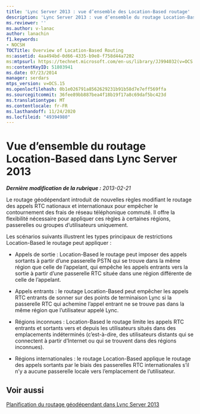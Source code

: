 ```yaml
---
title: 'Lync Server 2013 : vue d’ensemble des Location-Based routage'
description: 'Lync Server 2013 : vue d’ensemble du routage Location-Based.'
ms.reviewer: ''
ms.author: v-lanac
author: lanachin
f1.keywords:
- NOCSH
TOCTitle: Overview of Location-Based Routing
ms:assetid: 4aa494bd-0d66-4335-b9e8-f758d44a7202
ms:mtpsurl: https://technet.microsoft.com/en-us/library/JJ994032(v=OCS.15)
ms:contentKeyID: 51803941
ms.date: 07/23/2014
manager: serdars
mtps_version: v=OCS.15
ms.openlocfilehash: 0b1e026791a8562629231b91b58d7e7eff569ffa
ms.sourcegitcommit: 36fee89bb887bea4f18b19f17a8c69daf5bc423d
ms.translationtype: MT
ms.contentlocale: fr-FR
ms.lasthandoff: 11/24/2020
ms.locfileid: "49394980"
---
```

# <a name="overview-of-location-based-routing-in-lync-server-2013"></a>Vue d’ensemble du routage Location-Based dans Lync Server 2013

<div data-xmlns="http://www.w3.org/1999/xhtml">

<div class="topic" data-xmlns="http://www.w3.org/1999/xhtml" data-msxsl="urn:schemas-microsoft-com:xslt" data-cs="https://msdn.microsoft.com/">

<div data-asp="https://msdn2.microsoft.com/asp">



</div>

<div id="mainSection">

<div id="mainBody">

<span> </span>

_**Dernière modification de la rubrique :** 2013-02-21_

Le routage géodépendant introduit de nouvelles règles modifiant le routage des appels RTC nationaux et internationaux pour empêcher le contournement des frais de réseau téléphonique commuté. Il offre la flexibilité nécessaire pour appliquer ces règles à certaines régions, passerelles ou groupes d’utilisateurs uniquement.

Les scénarios suivants illustrent les types principaux de restrictions Location-Based le routage peut appliquer :

  - Appels de sortie : Location-Based le routage peut imposer des appels sortants à partir d’une passerelle PSTN qui se trouve dans la même région que celle de l’appelant, qui empêche les appels entrants vers la sortie à partir d’une passerelle RTC située dans une région différente de celle de l’appelant.

  - Appels entrants : le routage Location-Based peut empêcher les appels RTC entrants de sonner sur des points de terminaison Lync si la passerelle RTC qui achemine l’appel entrant ne se trouve pas dans la même région que l’utilisateur appelé Lync.

  - Régions inconnues : Location-Based le routage limite les appels RTC entrants et sortants vers et depuis les utilisateurs situés dans des emplacements indéterminés (c’est-à-dire, des utilisateurs distants qui se connectent à partir d’Internet ou qui se trouvent dans des régions inconnues).

  - Régions internationales : le routage Location-Based applique le routage des appels sortants par le biais des passerelles RTC internationales s’il n’y a aucune passerelle locale vers l’emplacement de l’utilisateur.

<div>

## <a name="see-also"></a>Voir aussi


[Planification du routage géodépendant dans Lync Server 2013](lync-server-2013-planning-for-location-based-routing.md)  
  

</div>

</div>

<span> </span>

</div>

</div>

</div>

